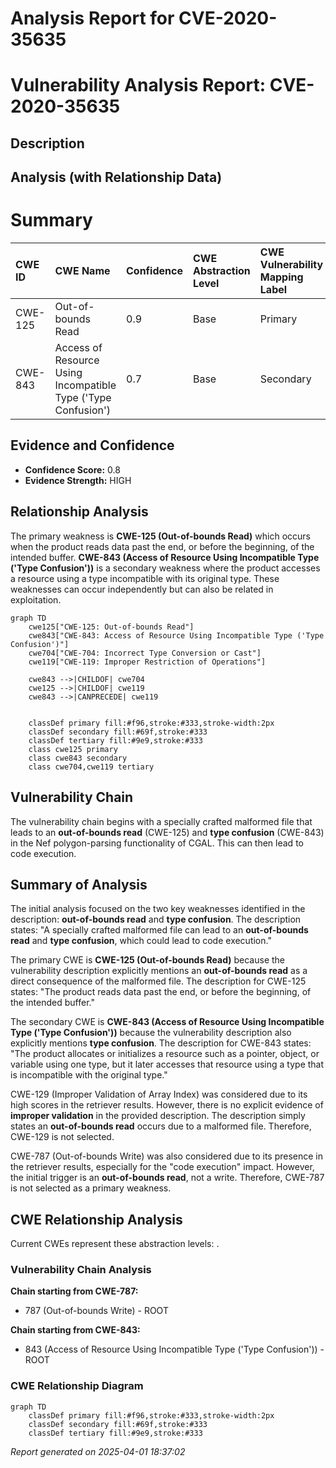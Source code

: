 # Analysis Report for CVE-2020-35635

# Vulnerability Analysis Report: CVE-2020-35635

## Description



## Analysis (with Relationship Data)

# Summary
| CWE ID    | CWE Name                                                 | Confidence | CWE Abstraction Level | CWE Vulnerability Mapping Label | CWE-Vulnerability Mapping Notes |
| :---------- | :------------------------------------------------------- | :--------- | :---------------------- | :------------------------------ | :------------------------------ |
| CWE-125     | Out-of-bounds Read                                       | 0.9        | Base                    | Primary                         | Allowed                         |
| CWE-843     | Access of Resource Using Incompatible Type ('Type Confusion') | 0.7        | Base                    | Secondary                       | Allowed                         |

## Evidence and Confidence

*   **Confidence Score:** 0.8
*   **Evidence Strength:** HIGH

## Relationship Analysis
The primary weakness is **CWE-125 (Out-of-bounds Read)** which occurs when the product reads data past the end, or before the beginning, of the intended buffer. **CWE-843 (Access of Resource Using Incompatible Type ('Type Confusion'))** is a secondary weakness where the product accesses a resource using a type incompatible with its original type. These weaknesses can occur independently but can also be related in exploitation.

```mermaid
graph TD
    cwe125["CWE-125: Out-of-bounds Read"]
    cwe843["CWE-843: Access of Resource Using Incompatible Type ('Type Confusion')"]
    cwe704["CWE-704: Incorrect Type Conversion or Cast"]
    cwe119["CWE-119: Improper Restriction of Operations"]

    cwe843 -->|CHILDOF| cwe704
    cwe125 -->|CHILDOF| cwe119
    cwe843 -->|CANPRECEDE| cwe119
    

    classDef primary fill:#f96,stroke:#333,stroke-width:2px
    classDef secondary fill:#69f,stroke:#333
    classDef tertiary fill:#9e9,stroke:#333
    class cwe125 primary
    class cwe843 secondary
    class cwe704,cwe119 tertiary
```

## Vulnerability Chain
The vulnerability chain begins with a specially crafted malformed file that leads to an **out-of-bounds read** (CWE-125) and **type confusion** (CWE-843) in the Nef polygon-parsing functionality of CGAL. This can then lead to code execution.

## Summary of Analysis
The initial analysis focused on the two key weaknesses identified in the description: **out-of-bounds read** and **type confusion**. The description states: "A specially crafted malformed file can lead to an **out-of-bounds read** and **type confusion**, which could lead to code execution."

The primary CWE is **CWE-125 (Out-of-bounds Read)** because the vulnerability description explicitly mentions an **out-of-bounds read** as a direct consequence of the malformed file. The description for CWE-125 states: "The product reads data past the end, or before the beginning, of the intended buffer."

The secondary CWE is **CWE-843 (Access of Resource Using Incompatible Type ('Type Confusion'))** because the vulnerability description also explicitly mentions **type confusion**. The description for CWE-843 states: "The product allocates or initializes a resource such as a pointer, object, or variable using one type, but it later accesses that resource using a type that is incompatible with the original type."

CWE-129 (Improper Validation of Array Index) was considered due to its high scores in the retriever results. However, there is no explicit evidence of **improper validation** in the provided description. The description simply states an **out-of-bounds read** occurs due to a malformed file. Therefore, CWE-129 is not selected.

CWE-787 (Out-of-bounds Write) was also considered due to its presence in the retriever results, especially for the "code execution" impact. However, the initial trigger is an **out-of-bounds read**, not a write. Therefore, CWE-787 is not selected as a primary weakness.


## CWE Relationship Analysis

Current CWEs represent these abstraction levels: .


### Vulnerability Chain Analysis

**Chain starting from CWE-787:**
- 787 (Out-of-bounds Write) - ROOT


**Chain starting from CWE-843:**
- 843 (Access of Resource Using Incompatible Type ('Type Confusion')) - ROOT



### CWE Relationship Diagram

```mermaid
graph TD
    classDef primary fill:#f96,stroke:#333,stroke-width:2px
    classDef secondary fill:#69f,stroke:#333
    classDef tertiary fill:#9e9,stroke:#333
```



*Report generated on 2025-04-01 18:37:02*
